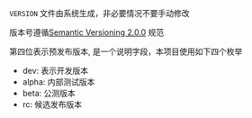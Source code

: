 `VERSION` 文件由系统生成，非必要情况不要手动修改

版本号遵循[Semantic Versioning 2.0.0](https://semver.org/) 规范

第四位表示预发布版本, 是一个说明字段，本项目使用如下四个枚举

- dev: 表示开发版本
- alpha: 内部测试版本
- beta: 公测版本
- rc: 候选发布版本